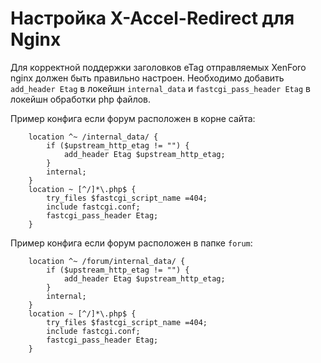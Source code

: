 Настройка X-Accel-Redirect для Nginx 
====================================

Для корректной поддержки заголовков eTag отправляемых XenForo nginx должен быть правильно настроен.
Необходимо добавить `add_header Etag` в локейшн `internal_data` и `fastcgi_pass_header Etag` в локейшн обработки php файлов.

Пример конфига если форум расположен в корне сайта: 

~~~
    location ^~ /internal_data/ {
		if ($upstream_http_etag != "") {
	        add_header Etag $upstream_http_etag;
		}
		internal;
    }
    location ~ [^/]*\.php$ {
		try_files $fastcgi_script_name =404;
		include fastcgi.conf;
		fastcgi_pass_header Etag;
    }
~~~

Пример конфига если форум расположен в папке `forum`: 

~~~
    location ^~ /forum/internal_data/ {
		if ($upstream_http_etag != "") {
	        add_header Etag $upstream_http_etag;
		}
		internal;
    }
    location ~ [^/]*\.php$ {
		try_files $fastcgi_script_name =404;
		include fastcgi.conf;
		fastcgi_pass_header Etag;
    }
~~~

